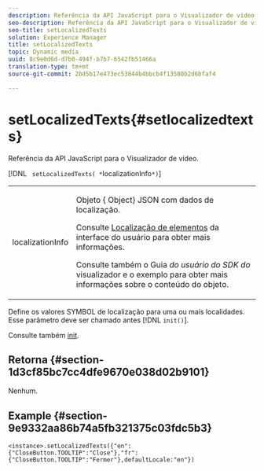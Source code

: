 ```yaml
---
description: Referência da API JavaScript para o Visualizador de vídeo.
seo-description: Referência da API JavaScript para o Visualizador de vídeo.
seo-title: setLocalizedTexts
solution: Experience Manager
title: setLocalizedTexts
topic: Dynamic media
uuid: 8c9e0d6d-d7b0-494f-b7b7-6542fb51466a
translation-type: tm+mt
source-git-commit: 2bd5b17e473ec53844b4bbcb4f13580b2d6bfaf4

---
```



# setLocalizedTexts{#setlocalizedtexts}

Referência da API JavaScript para o Visualizador de vídeo.

[!DNL ` setLocalizedTexts( *`localizationInfo`*)`]

<table id="table_896DFF34A68A403DB93A6D597461A573"> 
 <tbody> 
  <tr> 
   <td colname="col1"> <p> <span class="codeph"> <span class="varname"> localizationInfo</span></span> </p> </td> 
   <td colname="col2"> <p> Objeto {<span class="codeph"> Object</span>} JSON com dados de localização. </p> <p>Consulte <a href="../../../c-html5-s7-aem-asset-viewers/c-html5-20-ecatalog-viewer-about/c-html5-20-ecatalog-viewer-localization.md#concept-cbfc39344c494eb7b9f6a272cff0cc74" format="dita" scope="local"> Localização de elementos</a> da interface do usuário para obter mais informações. </p> <p>Consulte também o Guia <i>do usuário do SDK do</i> visualizador e o exemplo para obter mais informações sobre o conteúdo do objeto. </p> </td> 
  </tr> 
 </tbody> 
</table>

Define os valores SYMBOL de localização para uma ou mais localidades. Esse parâmetro deve ser chamado antes [!DNL `init()`].

Consulte também [init](../../../c-html5-s7-aem-asset-viewers/c-html5-20-ecatalog-viewer-about/c-html5-20-ecatalog-viewer-javascriptapiref/r-html5-ecatalog-viewer-20-javascriptapiref-init.md#reference-aee94dd92a28410784f7a1792e28683b).

## Retorna {#section-1d3cf85bc7cc4dfe9670e038d02b9101}

Nenhum.

## Example {#section-9e9332aa86b74a5fb321375c03fdc5b3}

```
<instance>.setLocalizedTexts({"en":{"CloseButton.TOOLTIP":"Close"},"fr":{"CloseButton.TOOLTIP":"Fermer"},defaultLocale:"en"})
```


